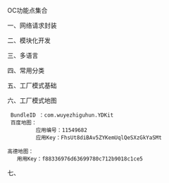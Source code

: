 OC功能点集合

一、网络请求封装

二、模块化开发

三、多语言

四、常用分类

五、工厂模式基础

六、工厂模式地图
     
     BundleID ：com.wuyezhiguhun.YDKit
     百度地图：
             应用编号：11549682
             应用Key：FhsUt8diBAv5ZYKemUqlQeSXzGkYaSMt
    
    高德地图：
       用用Key：f88336976d63699780c712b9018c1ce5

七、

